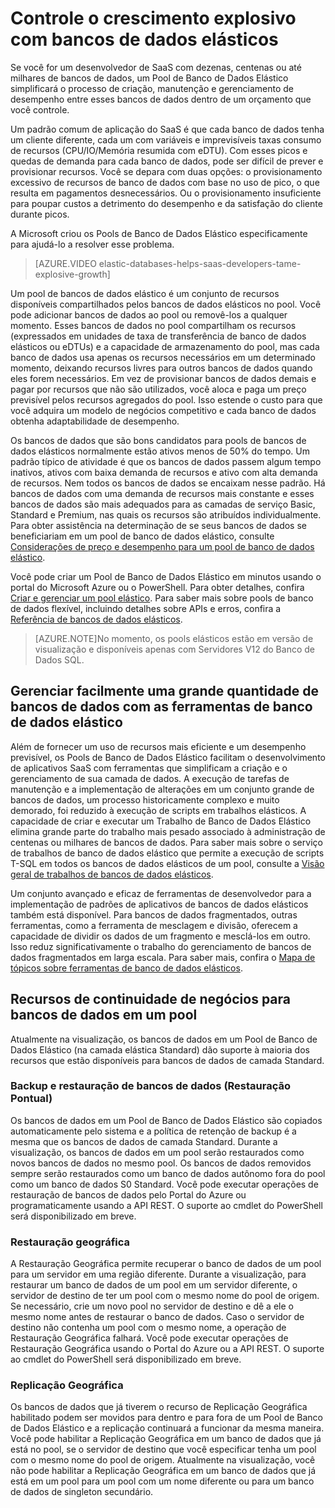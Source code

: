<properties 
	pageTitle="Controle o crescimento explosivo com bancos de dados elásticos" 
	description="Um pool de bancos de dados elástico do Banco de Dados SQL do Azure é um conjunto de recursos disponíveis compartilhados por um grupo de bancos de dados elásticos." 
	services="sql-database" 
	documentationCenter="" 
	authors="stevestein" 
	manager="jeffreyg" 
	editor=""/>

<tags 
	ms.service="sql-database"
	ms.devlang="NA"
	ms.date="06/25/2015" 
	ms.author="sstein" 
	ms.workload="data-management" 
	ms.topic="article" 
	ms.tgt_pltfrm="NA"/>


# Controle o crescimento explosivo com bancos de dados elásticos

Se você for um desenvolvedor de SaaS com dezenas, centenas ou até milhares de bancos de dados, um Pool de Banco de Dados Elástico simplificará o processo de criação, manutenção e gerenciamento de desempenho entre esses bancos de dados dentro de um orçamento que você controle.

Um padrão comum de aplicação do SaaS é que cada banco de dados tenha um cliente diferente, cada um com variáveis e imprevisíveis taxas consumo de recursos (CPU/IO/Memória resumida com eDTU). Com esses picos e quedas de demanda para cada banco de dados, pode ser difícil de prever e provisionar recursos. Você se depara com duas opções: o provisionamento excessivo de recursos de banco de dados com base no uso de pico, o que resulta em pagamentos desnecessários. Ou o provisionamento insuficiente para poupar custos a detrimento do desempenho e da satisfação do cliente durante picos.

A Microsoft criou os Pools de Banco de Dados Elástico especificamente para ajudá-lo a resolver esse problema.

> [AZURE.VIDEO elastic-databases-helps-saas-developers-tame-explosive-growth]

Um pool de bancos de dados elástico é um conjunto de recursos disponíveis compartilhados pelos bancos de dados elásticos no pool. Você pode adicionar bancos de dados ao pool ou removê-los a qualquer momento. Esses bancos de dados no pool compartilham os recursos (expressados em unidades de taxa de transferência de banco de dados elásticos ou eDTUs) e a capacidade de armazenamento do pool, mas cada banco de dados usa apenas os recursos necessários em um determinado momento, deixando recursos livres para outros bancos de dados quando eles forem necessários. Em vez de provisionar bancos de dados demais e pagar por recursos que não são utilizados, você aloca e paga um preço previsível pelos recursos agregados do pool. Isso estende o custo para que você adquira um modelo de negócios competitivo e cada banco de dados obtenha adaptabilidade de desempenho.

Os bancos de dados que são bons candidatos para pools de bancos de dados elásticos normalmente estão ativos menos de 50% do tempo. Um padrão típico de atividade é que os bancos de dados passem algum tempo inativos, ativos com baixa demanda de recursos e ativo com alta demanda de recursos. Nem todos os bancos de dados se encaixam nesse padrão. Há bancos de dados com uma demanda de recursos mais constante e esses bancos de dados são mais adequados para as camadas de serviço Basic, Standard e Premium, nas quais os recursos são atribuídos individualmente. Para obter assistência na determinação de se seus bancos de dados se beneficiariam em um pool de banco de dados elástico, consulte [Considerações de preço e desempenho para um pool de banco de dados elástico](sql-database-elastic-pool-guidance.md).

Você pode criar um Pool de Banco de Dados Elástico em minutos usando o portal do Microsoft Azure ou o PowerShell. Para obter detalhes, confira [Criar e gerenciar um pool elástico](sql-database-elastic-pool-portal.md). Para saber mais sobre pools de banco de dados flexível, incluindo detalhes sobre APIs e erros, confira a [Referência de bancos de dados elásticos](sql-database-elastic-pool-reference.md).


> [AZURE.NOTE]No momento, os pools elásticos estão em versão de visualização e disponíveis apenas com Servidores V12 do Banco de Dados SQL.

## Gerenciar facilmente uma grande quantidade de bancos de dados com as ferramentas de banco de dados elástico

Além de fornecer um uso de recursos mais eficiente e um desempenho previsível, os Pools de Banco de Dados Elástico facilitam o desenvolvimento de aplicativos SaaS com ferramentas que simplificam a criação e o gerenciamento de sua camada de dados. A execução de tarefas de manutenção e a implementação de alterações em um conjunto grande de bancos de dados, um processo historicamente complexo e muito demorado, foi reduzido à execução de scripts em trabalhos elásticos. A capacidade de criar e executar um Trabalho de Banco de Dados Elástico elimina grande parte do trabalho mais pesado associado à administração de centenas ou milhares de bancos de dados. Para saber mais sobre o serviço de trabalhos de banco de dados elástico que permite a execução de scripts T-SQL em todos os bancos de dados elásticos de um pool, consulte a [Visão geral de trabalhos de bancos de dados elásticos](sql-database-elastic-jobs-overview.md).

Um conjunto avançado e eficaz de ferramentas de desenvolvedor para a implementação de padrões de aplicativos de bancos de dados elásticos também está disponível. Para bancos de dados fragmentados, outras ferramentas, como a ferramenta de mesclagem e divisão, oferecem a capacidade de dividir os dados de um fragmento e mesclá-los em outro. Isso reduz significativamente o trabalho do gerenciamento de bancos de dados fragmentados em larga escala. Para saber mais, confira o [Mapa de tópicos sobre ferramentas de banco de dados elásticos](sql-database-elastic-scale-documentation-map.md).

## Recursos de continuidade de negócios para bancos de dados em um pool

Atualmente na visualização, os bancos de dados em um Pool de Banco de Dados Elástico (na camada elástica Standard) dão suporte à maioria dos recursos que estão disponíveis para bancos de dados de camada Standard.

### Backup e restauração de bancos de dados (Restauração Pontual)

Os bancos de dados em um Pool de Banco de Dados Elástico são copiados automaticamente pelo sistema e a política de retenção de backup é a mesma que os bancos de dados de camada Standard. Durante a visualização, os bancos de dados em um pool serão restaurados como novos bancos de dados no mesmo pool. Os bancos de dados removidos sempre serão restaurados como um banco de dados autônomo fora do pool como um banco de dados S0 Standard. Você pode executar operações de restauração de bancos de dados pelo Portal do Azure ou programaticamente usando a API REST. O suporte ao cmdlet do PowerShell será disponibilizado em breve.

### Restauração geográfica

A Restauração Geográfica permite recuperar o banco de dados de um pool para um servidor em uma região diferente. Durante a visualização, para restaurar um banco de dados de um pool em um servidor diferente, o servidor de destino de ter um pool com o mesmo nome do pool de origem. Se necessário, crie um novo pool no servidor de destino e dê a ele o mesmo nome antes de restaurar o banco de dados. Caso o servidor de destino não contenha um pool com o mesmo nome, a operação de Restauração Geográfica falhará. Você pode executar operações de Restauração Geográfica usando o Portal do Azure ou a API REST. O suporte ao cmdlet do PowerShell será disponibilizado em breve.


### Replicação Geográfica

Os bancos de dados que já tiverem o recurso de Replicação Geográfica habilitado podem ser movidos para dentro e para fora de um Pool de Banco de Dados Elástico e a replicação continuará a funcionar da mesma maneira. Você pode habilitar a Replicação Geográfica em um banco de dados que já está no pool, se o servidor de destino que você especificar tenha um pool com o mesmo nome do pool de origem. Atualmente na visualização, você não pode habilitar a Replicação Geográfica em um banco de dados que já está em um pool para um pool com um nome diferente ou para um banco de dados de singleton secundário.



 

<!---HONumber=August15_HO6-->